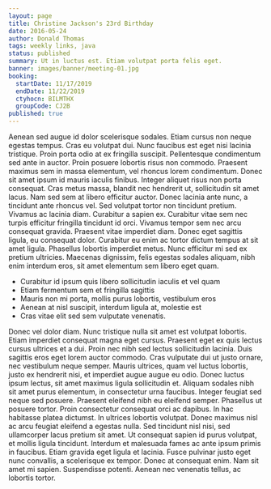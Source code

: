 ```yaml
---
layout: page
title: Christine Jackson's 23rd Birthday
date: 2016-05-24
author: Donald Thomas
tags: weekly links, java
status: published
summary: Ut in luctus est. Etiam volutpat porta felis eget.
banner: images/banner/meeting-01.jpg
booking:
  startDate: 11/17/2019
  endDate: 11/22/2019
  ctyhocn: BILMTHX
  groupCode: CJ2B
published: true
---
```

Aenean sed augue id dolor scelerisque sodales. Etiam cursus non neque egestas tempus. Cras eu volutpat dui. Nunc faucibus est eget nisi lacinia tristique. Proin porta odio at ex fringilla suscipit. Pellentesque condimentum sed ante in auctor. Proin posuere lobortis risus non commodo. Praesent maximus sem in massa elementum, vel rhoncus lorem condimentum. Donec sit amet ipsum id mauris iaculis finibus. Integer aliquet risus non porta consequat.
Cras metus massa, blandit nec hendrerit ut, sollicitudin sit amet lacus. Nam sed sem at libero efficitur auctor. Donec lacinia ante nunc, a tincidunt ante rhoncus vel. Sed volutpat tortor non tincidunt pretium. Vivamus ac lacinia diam. Curabitur a sapien ex. Curabitur vitae sem nec turpis efficitur fringilla tincidunt id orci. Vivamus tempor sem nec arcu consequat gravida. Praesent vitae imperdiet diam. Donec eget sagittis ligula, eu consequat dolor. Curabitur eu enim ac tortor dictum tempus at sit amet ligula. Phasellus lobortis imperdiet metus. Nunc efficitur mi sed ex pretium ultricies. Maecenas dignissim, felis egestas sodales aliquam, nibh enim interdum eros, sit amet elementum sem libero eget quam.

* Curabitur id ipsum quis libero sollicitudin iaculis et vel quam
* Etiam fermentum sem et fringilla sagittis
* Mauris non mi porta, mollis purus lobortis, vestibulum eros
* Aenean at nisl suscipit, interdum ligula at, molestie est
* Cras vitae elit sed sem vulputate venenatis.

Donec vel dolor diam. Nunc tristique nulla sit amet est volutpat lobortis. Etiam imperdiet consequat magna eget cursus. Praesent eget ex quis lectus cursus ultrices et a dui. Proin nec nibh sed lectus sollicitudin lacinia. Duis sagittis eros eget lorem auctor commodo. Cras vulputate dui ut justo ornare, nec vestibulum neque semper. Mauris ultrices, quam vel luctus lobortis, justo ex hendrerit nisi, et imperdiet augue augue eu odio. Donec luctus ipsum lectus, sit amet maximus ligula sollicitudin et. Aliquam sodales nibh sit amet purus elementum, in consectetur urna faucibus. Integer feugiat sed neque sed posuere. Praesent eleifend nibh eu eleifend semper. Phasellus ut posuere tortor. Proin consectetur consequat orci ac dapibus. In hac habitasse platea dictumst.
In ultrices lobortis volutpat. Donec maximus nisl ac arcu feugiat eleifend a egestas nulla. Sed tincidunt nisl nisi, sed ullamcorper lacus pretium sit amet. Ut consequat sapien id purus volutpat, et mollis ligula tincidunt. Interdum et malesuada fames ac ante ipsum primis in faucibus. Etiam gravida eget ligula et lacinia. Fusce pulvinar justo eget nunc convallis, a scelerisque ex tempor. Donec at consequat enim. Nam sit amet mi sapien. Suspendisse potenti. Aenean nec venenatis tellus, ac lobortis tortor.
